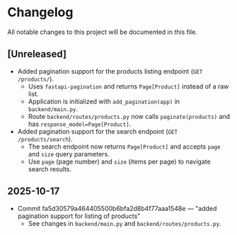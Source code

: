 # Changelog

All notable changes to this project will be documented in this file.

## [Unreleased]

- Added pagination support for the products listing endpoint (`GET /products/`).
  - Uses `fastapi-pagination` and returns `Page[Product]` instead of a raw list.
  - Application is initialized with `add_pagination(app)` in `backend/main.py`.
  - Route `backend/routes/products.py` now calls `paginate(products)` and has `response_model=Page[Product]`.
 - Added pagination support for the search endpoint (`GET /products/search`).
   - The search endpoint now returns `Page[Product]` and accepts `page` and `size` query parameters.
   - Use `page` (page number) and `size` (items per page) to navigate search results.

## 2025-10-17

- Commit fa5d30579a464405500b6bfa2d8b4f77aaa1548e — "added pagination support for listing of products"
  - See changes in `backend/main.py` and `backend/routes/products.py`.
